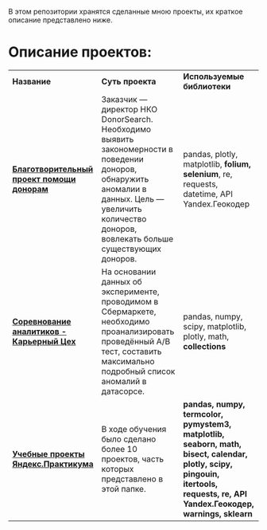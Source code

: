 В этом репозитории хранятся сделанные мною проекты, их краткое описание представлено ниже.
# Описание проектов: 
<table>
<tr>
<td><b>Название</b></td>
<td><b>Суть проекта</b></td>
<td><b>Используемые библиотеки</b></td>  
</tr><tr>
<td><a href="https://github.com/petrtrtr/analytics_projects/tree/main/%D0%91%D0%BB%D0%B0%D0%B3%D0%BE%D1%82%D0%B2%D0%BE%D1%80%D0%B8%D1%82%D0%B5%D0%BB%D1%8C%D0%BD%D1%8B%D0%B9%20%D0%BF%D1%80%D0%BE%D0%B5%D0%BA%D1%82%20%D0%BF%D0%BE%D0%B4%D0%B4%D0%B5%D1%80%D0%B6%D0%BA%D0%B8%20%D0%B4%D0%BE%D0%BD%D0%BE%D1%80%D0%BE%D0%B2" rel="nofollow">
<b>Благотворительный проект помощи донорам</b></a></td>
<td>Заказчик — директор НКО DonorSearch. Необходимо выявить закономерности в поведении доноров, обнаружить аномалии в данных. Цель — увеличить количество доноров, вовлекать больше существующих доноров.</td>
<td>pandas, plotly, matplotlib, <b>folium, selenium</b>, re, requests, datetime, API Yandex.Геокодер</td>
</tr><tr>
<td><a href="https://github.com/petrtrtr/analytics_projects/tree/main/%D0%A1%D0%BE%D1%80%D0%B5%D0%B2%D0%BD%D0%BE%D0%B2%D0%B0%D0%BD%D0%B8%D0%B5%20%D0%9A%D0%B0%D1%80%D1%8C%D0%B5%D1%80%D0%BD%D1%8B%D0%B9%20%D0%A6%D0%B5%D1%85%20%D0%B2%D0%B5%D1%81%D0%BD%D0%B0%202021" rel="nofollow">
<b>Соревнование аналитиков - Карьерный Цех</b></a></td>
<td>На основании данных об эксперименте, проводимом в Сбермаркете, необходимо проанализировать проведённый А/В тест, составить максимально подробный список аномалий в датасорсе.
</td>
<td>pandas, numpy, scipy, matplotlib, plotly, math, <b>collections</b></td>
</tr><tr>
<td><a href="https://github.com/petrtrtr/analytics_projects/tree/main/%D0%A3%D1%87%D0%B5%D0%B1%D0%BD%D1%8B%D0%B5%20%D0%BF%D1%80%D0%BE%D0%B5%D0%BA%D1%82%D1%8B%20%D0%AF%D0%BD%D0%B4%D0%B5%D0%BA%D1%81.%D0%9F%D1%80%D0%B0%D0%BA%D1%82%D0%B8%D0%BA%D1%83%D0%BC" rel="nofollow">
<b>Учебные проекты Яндекс.Практикума</b></a></td>
<td>В ходе обучения было сделано более 10 проектов, часть которых представлено в этой папке.</td>
<td><b>pandas, numpy, termcolor, pymystem3, matplotlib, seaborn, math, bisect, calendar, plotly, scipy, pingouin, itertools, requests, re, API Yandex.Геокодер, warnings, sklearn</b></td>
</tr>
</table>

